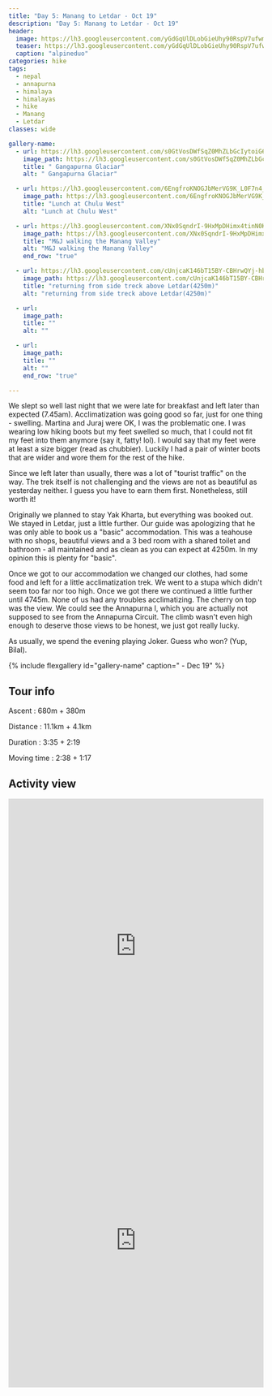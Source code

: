 ```yaml
---
title: "Day 5: Manang to Letdar - Oct 19"
description: "Day 5: Manang to Letdar - Oct 19"
header:
  image: https://lh3.googleusercontent.com/yGdGqUlDLobGieUhy90RspV7ufwm1GkS0RqEI7exElFPNazGqyMeSJBZtj5lppbQHFN9J91gbzv-qgHOTsr4HuzTTDD7Ue75fOV57ytvomu4T_lG11D08beyrYGtCMDuKoJ85SWQ80C90KE-pgRQMWB5-WkvA3nfljMhSpwvyf4omjTxxKDmGTqt2KuHRdKNuENsVr8BbOH4afC9a7XFaSJ06ToFGKAaBm3baki2QPLZaFeIavD40fB1RqvYupAfDztYG4fkHZN3VuSlo4gjLrvYe8ULAnaMFGTU3Hoo0u1hEyK0H4bKrmxxfLBV_0GEaEudA_CueuH-WHT17zQ5bFaB_fqoyLnlOSGUMwnO80FVfdqLExCYbB90jTprJgDLSQdIqNS861L_e7VIK3WEhFc0mGRZgl-S27OfqTZoHmgAzfTM6Ua2tTXjy_bX21S7rysMPBoQktK-peLgB1qMcaN7VtZr_mOIXBPCTkxma71VVidUa5ADzYXvHt8tV-mlvl5Jj5RDQojcwkjCSYqNVikZLZbSEdw_Go56dkny9x0c5FPwlLxR2NKxjCKdvS5b3MNvfrjxqvAxJsvNK5iiTw5u5YpZTAhOqWEgGzXv3KQqDdxBUB8Mmw9rLS5_ZXyk-luhO5KS7fXYhCN4c-UpXg0N2XNquAoXsA_NccdPI_KS6eEU8V0uzE2zRu2ZRDe-sDhBo4KT9x52oEU3KKyNN4Pwj4xD3R7mTq_WbK0LMwzTMYo=w839-h630-no
  teaser: https://lh3.googleusercontent.com/yGdGqUlDLobGieUhy90RspV7ufwm1GkS0RqEI7exElFPNazGqyMeSJBZtj5lppbQHFN9J91gbzv-qgHOTsr4HuzTTDD7Ue75fOV57ytvomu4T_lG11D08beyrYGtCMDuKoJ85SWQ80C90KE-pgRQMWB5-WkvA3nfljMhSpwvyf4omjTxxKDmGTqt2KuHRdKNuENsVr8BbOH4afC9a7XFaSJ06ToFGKAaBm3baki2QPLZaFeIavD40fB1RqvYupAfDztYG4fkHZN3VuSlo4gjLrvYe8ULAnaMFGTU3Hoo0u1hEyK0H4bKrmxxfLBV_0GEaEudA_CueuH-WHT17zQ5bFaB_fqoyLnlOSGUMwnO80FVfdqLExCYbB90jTprJgDLSQdIqNS861L_e7VIK3WEhFc0mGRZgl-S27OfqTZoHmgAzfTM6Ua2tTXjy_bX21S7rysMPBoQktK-peLgB1qMcaN7VtZr_mOIXBPCTkxma71VVidUa5ADzYXvHt8tV-mlvl5Jj5RDQojcwkjCSYqNVikZLZbSEdw_Go56dkny9x0c5FPwlLxR2NKxjCKdvS5b3MNvfrjxqvAxJsvNK5iiTw5u5YpZTAhOqWEgGzXv3KQqDdxBUB8Mmw9rLS5_ZXyk-luhO5KS7fXYhCN4c-UpXg0N2XNquAoXsA_NccdPI_KS6eEU8V0uzE2zRu2ZRDe-sDhBo4KT9x52oEU3KKyNN4Pwj4xD3R7mTq_WbK0LMwzTMYo=w800-h300-no
  caption: "alpineduo"
categories: hike
tags:
  - nepal
  - annapurna
  - himalaya
  - himalayas
  - hike
  - Manang
  - Letdar
classes: wide

gallery-name:
  - url: https://lh3.googleusercontent.com/s0GtVosDWfSqZ0MhZLbGcIytoiG68Tj5MOueWVY7OsdmiehgU6bi4okFTwWVzmNOc1Jc3wgGwglSV-iM28t_MqBufSEAI7w0NNj27MD3trZl1CO2v3NgEE71mWcz5Kcr9tPHO3hSirwZ3L9CQ7GQkY7wRlbFfeQg1-Q9dy6ifR_gJzAFlfTe5Yy-5zemaph5Oq1GQ7TBu-ljtwGVQKT4Hkd04V6rdS-bE6qZaJkcO43HEik8IPxqsFng3RFujVechPk46V47HlPCETx3Jt7jfJwt4G_SHzJX9UQOKAcMh4aAMP_sFi4g2oUgFvv7Og6t6D-tOmuivt0fHFVOfn2u1H-3ptAP1TTPhFdsKTqzbZCR-7Y_RmtbTrqqGCRMdKZSfLaneXoTy6chUnJ5sT_gPOVEliWLHkb5WtvsnsHoz5nnjMoS9ppTVYPqpa9RlR3jYTfTlnzsJAhrEJnXu2qik0TgOJPAsZJ4sFkgCXjOtTKBMZZddlPON8oRrSYs-c9b95KK49R-T6pLVdx0E1RucVeyR2P2fqra634wzEYfpF-KUFX5LMi34ReSaBbhSuZm_EAhP5tiuFFIbe9nh6vHHWqJ28BqBKc7j5KxxsSVWzuCshmANv5MdgbW7gtr1GFPi-C5T9WlN9bGs79skIuyrH98VTZP7CQd3NWL4xesps6XqtdrQ0gdHBXpsXkkO1Ab2hpg6wjIS-hT1Wxw4UBDv6Lfo1AgAV6tYdk-jOzbax7tG60=w689-h918-no
    image_path: https://lh3.googleusercontent.com/s0GtVosDWfSqZ0MhZLbGcIytoiG68Tj5MOueWVY7OsdmiehgU6bi4okFTwWVzmNOc1Jc3wgGwglSV-iM28t_MqBufSEAI7w0NNj27MD3trZl1CO2v3NgEE71mWcz5Kcr9tPHO3hSirwZ3L9CQ7GQkY7wRlbFfeQg1-Q9dy6ifR_gJzAFlfTe5Yy-5zemaph5Oq1GQ7TBu-ljtwGVQKT4Hkd04V6rdS-bE6qZaJkcO43HEik8IPxqsFng3RFujVechPk46V47HlPCETx3Jt7jfJwt4G_SHzJX9UQOKAcMh4aAMP_sFi4g2oUgFvv7Og6t6D-tOmuivt0fHFVOfn2u1H-3ptAP1TTPhFdsKTqzbZCR-7Y_RmtbTrqqGCRMdKZSfLaneXoTy6chUnJ5sT_gPOVEliWLHkb5WtvsnsHoz5nnjMoS9ppTVYPqpa9RlR3jYTfTlnzsJAhrEJnXu2qik0TgOJPAsZJ4sFkgCXjOtTKBMZZddlPON8oRrSYs-c9b95KK49R-T6pLVdx0E1RucVeyR2P2fqra634wzEYfpF-KUFX5LMi34ReSaBbhSuZm_EAhP5tiuFFIbe9nh6vHHWqJ28BqBKc7j5KxxsSVWzuCshmANv5MdgbW7gtr1GFPi-C5T9WlN9bGs79skIuyrH98VTZP7CQd3NWL4xesps6XqtdrQ0gdHBXpsXkkO1Ab2hpg6wjIS-hT1Wxw4UBDv6Lfo1AgAV6tYdk-jOzbax7tG60=w300-h400-no
    title: " Gangapurna Glaciar"
    alt: " Gangapurna Glaciar"

  - url: https://lh3.googleusercontent.com/6EngfroKNOGJbMerVG9K_L0F7n4_Ibm1f-4nPjQuZ3XE43NozD61q9olJR_BxyictnW9-Qsaw_2INMOTO-WOh7ixF3YkjCBsMwmZeLzE76QAyieCzNiiCjM3cXP-fmjPcYon1Oq_R3M9vLDxJFNb8_GK-D3qMBQdOGMcrq7x4BHPB9ua2qwIWMfQ57emEGVsomuCakAx87tP81NrY6uNw3mi7IFyj6vUECJ7EdpZla1_jnlnxDiEHRTVwbeMA_KMRWJAdHjw1s4qO5mmZAS9PxPZLayFEHExDxdx3a_Yw-f9cTfmIZhIgwo966os-Sb2xqrWAIb3-YwENr99RP9DoL0-U3x3vIkzPyKh9GW18VZnHVH99bq7ZE1HClll2kXQM2YWe50z5ksezxHDshR1EH1aE-XFlOFGZGGVPf4mQu7NlGJZFviQZqfUI2LLnDjToXKIg_5Eq1S2rIAjvaFOmjPvEd4q3ne8zklXQTb43XEI8Me5waXqGEUeRs6DcmGEcdEqO6CjiCBbkrI-_V_r9dCGn8US33oA_o8pB8u6DuyHhc7jysQtdrY8tvkeeLiYIjeNfdJgKviON-QEa7ic4mI6H0IfjjFpUY-3yqKo_nYjDlLPvJx0BOzg7Cwx7Jj8C5sNH6No8EIRn7q3-xE6NEOtbx0W15goOu5p-X3PgK5pfBU4DHO-VVJBaXtrPolKSnAJz4d67E1HjFN61yTxNOBNCp_UoJy9_FZw1kXOqKuxm3M=w839-h630-no
    image_path: https://lh3.googleusercontent.com/6EngfroKNOGJbMerVG9K_L0F7n4_Ibm1f-4nPjQuZ3XE43NozD61q9olJR_BxyictnW9-Qsaw_2INMOTO-WOh7ixF3YkjCBsMwmZeLzE76QAyieCzNiiCjM3cXP-fmjPcYon1Oq_R3M9vLDxJFNb8_GK-D3qMBQdOGMcrq7x4BHPB9ua2qwIWMfQ57emEGVsomuCakAx87tP81NrY6uNw3mi7IFyj6vUECJ7EdpZla1_jnlnxDiEHRTVwbeMA_KMRWJAdHjw1s4qO5mmZAS9PxPZLayFEHExDxdx3a_Yw-f9cTfmIZhIgwo966os-Sb2xqrWAIb3-YwENr99RP9DoL0-U3x3vIkzPyKh9GW18VZnHVH99bq7ZE1HClll2kXQM2YWe50z5ksezxHDshR1EH1aE-XFlOFGZGGVPf4mQu7NlGJZFviQZqfUI2LLnDjToXKIg_5Eq1S2rIAjvaFOmjPvEd4q3ne8zklXQTb43XEI8Me5waXqGEUeRs6DcmGEcdEqO6CjiCBbkrI-_V_r9dCGn8US33oA_o8pB8u6DuyHhc7jysQtdrY8tvkeeLiYIjeNfdJgKviON-QEa7ic4mI6H0IfjjFpUY-3yqKo_nYjDlLPvJx0BOzg7Cwx7Jj8C5sNH6No8EIRn7q3-xE6NEOtbx0W15goOu5p-X3PgK5pfBU4DHO-VVJBaXtrPolKSnAJz4d67E1HjFN61yTxNOBNCp_UoJy9_FZw1kXOqKuxm3M=w400-h300-no
    title: "Lunch at Chulu West"
    alt: "Lunch at Chulu West"

  - url: https://lh3.googleusercontent.com/XNx0SqndrI-9HxMpDHimx4tinN0K-PsyYh-jCG-dhmlXvDmqzWw0zVrnfYWtLIQupKsczrAa1yJg3qW_8aPsUAmtUP-ldnDdVW9GiGNZllsJCvNvLabt-PTwvTjLjH8bE1YZW7zTXCL8zESOr5XJMCBtRRD-HZeAJdKpDre1DjE13SoH68JNqzQ685wdMSjrAFqZzmzDva8HuYImimo66jWOdOAhzET6qPBmnUHJrtCa2gmL5zLDjaE9S5pfh_mDCvxkgYyn7CMvgZdWbMhSz6-c4EhlE5LS8YI0Cbv-I_UfU4bdrqc6cgbGfZMYS8mydkvBgOevawN1ZQRSeQL5RRDQcB9l2gTx56rzJOO1aqg2fpMvdkaks4ZxALUbLymaEicWW4l2MUniRCxxmAVVfa46hHvjIaht8eX2goUK1hXIb7xWkPiKIwtJCFg1zT9e2hnnFrZcnFv4DpvcCs6AyFCX0iD98v5NkY9QuLlpFUIjcw4Ad94qGPJPi3wovd69iruvSbFqGJyNAaM0gVZNu8Dh6tbDHfx56L3Y5PXqokYJpIiTWF3Mcvk0CQBK_qlbXizzKc8s6XUV4_y7dKDZD2S3PcxyhUR3CPdJ4gFlFBsY_zPez-Pl6sdDV36U3ToHv8xhZFyB6FOnoBch0GMDOO4Wz48_mL8RnGpSPPmQkiTuDPuZtEV0aLQK4TC1NOVDinwgTh5I3aIFVjEMafJE2ZqlHaVBL0r_NGerZ-Tu5ksveec=w839-h630-no
    image_path: https://lh3.googleusercontent.com/XNx0SqndrI-9HxMpDHimx4tinN0K-PsyYh-jCG-dhmlXvDmqzWw0zVrnfYWtLIQupKsczrAa1yJg3qW_8aPsUAmtUP-ldnDdVW9GiGNZllsJCvNvLabt-PTwvTjLjH8bE1YZW7zTXCL8zESOr5XJMCBtRRD-HZeAJdKpDre1DjE13SoH68JNqzQ685wdMSjrAFqZzmzDva8HuYImimo66jWOdOAhzET6qPBmnUHJrtCa2gmL5zLDjaE9S5pfh_mDCvxkgYyn7CMvgZdWbMhSz6-c4EhlE5LS8YI0Cbv-I_UfU4bdrqc6cgbGfZMYS8mydkvBgOevawN1ZQRSeQL5RRDQcB9l2gTx56rzJOO1aqg2fpMvdkaks4ZxALUbLymaEicWW4l2MUniRCxxmAVVfa46hHvjIaht8eX2goUK1hXIb7xWkPiKIwtJCFg1zT9e2hnnFrZcnFv4DpvcCs6AyFCX0iD98v5NkY9QuLlpFUIjcw4Ad94qGPJPi3wovd69iruvSbFqGJyNAaM0gVZNu8Dh6tbDHfx56L3Y5PXqokYJpIiTWF3Mcvk0CQBK_qlbXizzKc8s6XUV4_y7dKDZD2S3PcxyhUR3CPdJ4gFlFBsY_zPez-Pl6sdDV36U3ToHv8xhZFyB6FOnoBch0GMDOO4Wz48_mL8RnGpSPPmQkiTuDPuZtEV0aLQK4TC1NOVDinwgTh5I3aIFVjEMafJE2ZqlHaVBL0r_NGerZ-Tu5ksveec=w400-h300-no
    title: "M&J walking the Manang Valley"
    alt: "M&J walking the Manang Valley"
    end_row: "true"

  - url: https://lh3.googleusercontent.com/cUnjcaK146bT15BY-CBHrwQYj-hbMLQBgBaU7ueDioOQAes1aLSiTeiB8e-xkz-6kHdGzJi92lQzreaDpTjpJ2dq8y-s65xAEezjITiyu226lj3JKVY8fV_ics-N4iQNa0xq9CJNkE5WL2HA45laCyNXiGL8Fpm0XCO75MdHT1BzgZmt1MAzjdS8Y-A34QsTx-Mz9hyVShsfWJtJjlOz_WxuF_XJfpTnDZDy8O1DomuNggY2vZGcE-kaBMuYyQnwbkTsGfrc-27E4y8_IYZRjongcUqC941hEoxgOLGDQGVQtFWugbFIlCIC3opxIXxL7uAa69o-im8ei9UmphrgnLjnE6C4P4URLJhDz5ADgXTsAtZ8mEepeyKCKGLVXR-VEXS6M6gQjE60J23xsPk1NbsXJU4eqo3YsUqvqxJ5HrJ-9ahUbUmhJAX918iZBU1XXIHLKZzGQ5xCH3ctqYkwrcKVkhL35Di0fj4_zQau2qptumFvuRLJpN15A7tY_MRZX1DQZqBx-LYG7mbKRhb1tElDvvPMJg_ObFhRurPFkbcZfwxC0jBelqevKPtXE9DGPhW3x8xHd_5R2xi-Y8h4ALj8qUZVtmrQbJ4DPjHKQzGX6nckqvCAklawrhD6pZbmPSiARIO6TU2GK-ET_6wMDieJHpRD6rSpjgx81_OgfWBOoPoA7307ns3A1-WyJ6ffZe4Dk2REEeC41JzYgnHW50qx8V83hhW71TmYinASkGTpmUk=w839-h630-no
    image_path: https://lh3.googleusercontent.com/cUnjcaK146bT15BY-CBHrwQYj-hbMLQBgBaU7ueDioOQAes1aLSiTeiB8e-xkz-6kHdGzJi92lQzreaDpTjpJ2dq8y-s65xAEezjITiyu226lj3JKVY8fV_ics-N4iQNa0xq9CJNkE5WL2HA45laCyNXiGL8Fpm0XCO75MdHT1BzgZmt1MAzjdS8Y-A34QsTx-Mz9hyVShsfWJtJjlOz_WxuF_XJfpTnDZDy8O1DomuNggY2vZGcE-kaBMuYyQnwbkTsGfrc-27E4y8_IYZRjongcUqC941hEoxgOLGDQGVQtFWugbFIlCIC3opxIXxL7uAa69o-im8ei9UmphrgnLjnE6C4P4URLJhDz5ADgXTsAtZ8mEepeyKCKGLVXR-VEXS6M6gQjE60J23xsPk1NbsXJU4eqo3YsUqvqxJ5HrJ-9ahUbUmhJAX918iZBU1XXIHLKZzGQ5xCH3ctqYkwrcKVkhL35Di0fj4_zQau2qptumFvuRLJpN15A7tY_MRZX1DQZqBx-LYG7mbKRhb1tElDvvPMJg_ObFhRurPFkbcZfwxC0jBelqevKPtXE9DGPhW3x8xHd_5R2xi-Y8h4ALj8qUZVtmrQbJ4DPjHKQzGX6nckqvCAklawrhD6pZbmPSiARIO6TU2GK-ET_6wMDieJHpRD6rSpjgx81_OgfWBOoPoA7307ns3A1-WyJ6ffZe4Dk2REEeC41JzYgnHW50qx8V83hhW71TmYinASkGTpmUk=w400-h300-no
    title: "returning from side treck above Letdar(4250m)"
    alt: "returning from side treck above Letdar(4250m)"

  - url: 
    image_path: 
    title: ""
    alt: ""

  - url: 
    image_path: 
    title: ""
    alt: ""
    end_row: "true"

---
```

We slept so well last night that we were late for breakfast and left later than expected (7.45am). Acclimatization was going good so far, just for one thing - swelling. Martina and Juraj were OK, I was the problematic one. I was wearing low hiking boots but my feet swelled so much, that I could not fit my feet into them anymore (say it, fatty! lol). I would say that my feet were at least a size bigger (read as chubbier). Luckily I had a pair of winter boots that are wider and wore them for the rest of the hike. 

Since we left later than usually, there was a lot of "tourist traffic" on the way. The trek itself is not challenging and the views are not as beautiful as yesterday neither. I guess you have to earn them first. Nonetheless, still worth it! 

Originally we planned to stay Yak Kharta, but everything was booked out. We stayed in Letdar, just a little further. Our guide was apologizing that he was only able to book us a "basic" accommodation. This was a teahouse with no shops, beautiful views and a 3 bed room with a shared toilet and bathroom - all maintained and as clean as you can expect at 4250m. In my opinion this is plenty for "basic". 

Once we got to our accommodation we changed our clothes, had some food and left for a little acclimatization trek. We went to a stupa which didn't seem too far nor too high. Once we got there we continued a little further until 4745m. None of us had any troubles acclimatizing. The cherry on top was the view. We could see the Annapurna I, which you are actually not supposed to see from the Annapurna Circuit. The climb wasn't even high enough to deserve those views to be honest, we just got really lucky. 

As usually, we spend the evening playing Joker. Guess who won? (Yup, Bilal). 
 
{% include flexgallery id="gallery-name" caption=" - Dec 19" %}

## Tour info

Ascent
: 680m + 380m

Distance
: 11.1km + 4.1km

Duration
: 3:35 + 2:19

Moving time
: 2:38 + 1:17 


## Activity view
<iframe src="https://www.komoot.com/tour/105570107/embed?profile=1" width="100%" height="580" frameborder="0" scrolling="no"></iframe>

<iframe src="https://www.komoot.com/tour/105571213/embed?profile=1" width="100%" height="580" frameborder="0" scrolling="no"></iframe>

